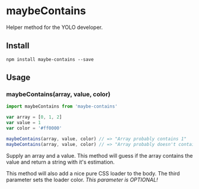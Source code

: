 # maybeContains

Helper method for the YOLO developer.

## Install
```
npm install maybe-contains --save
```

## Usage

### maybeContains(array, value, color)

```javascript
import maybeContains from 'maybe-contains'

var array = [0, 1, 2]
var value = 1
var color = '#ff0000'

maybeContains(array, value, color) // => "Array probably contains 1"
maybeContains(array, value, color) // => "Array probably doesn't contain 1"
```

Supply an array and a value. This method will guess if the array contains the value and return a string with it's estimation.

This method will also add a nice pure CSS loader to the body. The third parameter sets the loader color. *This parameter is OPTIONAL!*
